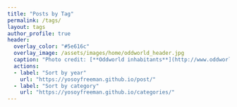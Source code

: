 ```yaml
---
title: "Posts by Tag"
permalink: /tags/
layout: tags
author_profile: true
header:
  overlay_color: "#5e616c"
  overlay_image: /assets/images/home/oddworld_header.jpg
  caption: "Photo credit: [**Oddworld inhabitants**](http://www.oddworld.com/)"
  actions:
  - label: "Sort by year"
    url: "https://yosoyfreeman.github.io/post/"
  - label: "Sort by category"
    url: "https://yosoyfreeman.github.io/categories/"
---
```

